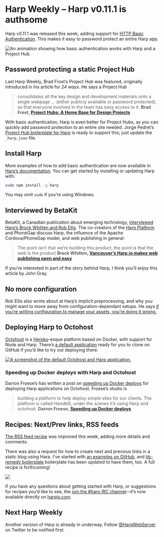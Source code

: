 # Harp Weekly – Harp v0.11.1 is authsome

Harp v0.11.1 was released this week, adding support for [HTTP Basic Authentication](http://harpjs.com/docs/development/basicauth). This makes it easy to password protect an entire Harp app.

![An animation showing how basic authentication works with Harp and a Project Hub.](http://harpjs.com/blog/images/harp-weekly-basic-auth-project-hub.gif)

## Password protecting a static Project Hub

Last Harp Weekly, Brad Frost’s Project Hub was featured, originally introduced in his article for <cite>24 ways</cite>. He says a Project Hub

> consolidates all the key design and development materials onto a single webpage … (either publicly available or password protected), so that everyone involved in the team has easy access to it.
> __Brad Frost, [Project Hubs: A Home Base for Design Projects](http://24ways.org/2013/project-hubs/)__

With basic authentication, Harp is even better for Project Hubs, as you can quickly add password protection to an entire site needed. Jorge Pedret’s [Project Hub boilerplate for Harp](https://github.com/jorgepedret/harp-project-hub) is ready to support this; just update the `_harp.json` file.

## Install Harp

More examples of how to add basic authentication are now available in [Harp’s documentation](http://harpjs.com/docs/development/basicauth). You can get started by installing or updating Harp with:

```sh
sudo npm install -g harp
```

You may omit `sudo` if you’re using Windows.

## Interviewed by BetaKit

BetaKit, a Canadian publication about emerging technology, [interviewed Harp’s Brock Whitten and Rob Ellis](http://www.betakit.com/vancouvers-harp-io-makes-web-publishing-open-and-easy/). The co-creators of the [Harp Platform](http://harp.io) and PhoneGap discuss Harp, the influence of the Apache Cordova/PhoneGap model, and web publishing in general:

> The point isn’t that we’re building this product, the point is that the web is the&nbsp;product
> __Brock Whitten, [Vancouver’s Harp.io makes web publishing open and easy](http://www.betakit.com/vancouvers-harp-io-makes-web-publishing-open-and-easy/)__

If you’re interested in part of the story behind Harp, I think you’ll enjoy this article by John Gray.

## No more configuration

Rob Ellis also wrote about at Harp’s implicit preprocessing, and why you might want to move away from configuration-dependant setups. He says [if you’re writing configuration to manage your assets, you’re doing it wrong.](http://silentrob.me/articles/no-more-config)

## Deploying Harp to Octohost

[Octohost](https://github.com/octohost/octohost) is a [Heroku](http://harpjs.com/docs/deployment/heroku)-esque platform based on Docker, with support for Node and Harp. There’s [a default application](https://github.com/octohost/harp) ready for you to clone on GitHub if you’d like to try out deploying there.

[![A screenshot of the default Octohost and Harp application.](http://harpjs.com/blog/images/harp-weekly-octohost.png)](https://github.com/octohost/harp)

### Speeding up Docker deploys with Harp and Octohost

Darron Froese’s has written a post on [speeding up Docker deploys](http://blog.froese.org//2013/12/17/speeding-up-docker-deploys/) for deploying Harp applications on Octohost. Froese’s studio is

> building a platform to help deploy simple sites for our clients. The platform is called Handbill, under the scenes it’s using Harp and octohost.
> __Darron Froese, [Speeding up Docker deploys](http://blog.froese.org//2013/12/17/speeding-up-docker-deploys/)__

## Recipes: Next/Prev links, RSS feeds

[The RSS feed recipe](http://harpjs.com/recipes/blog-rss-feed) was improved this week, adding more details and comments.

There was also a request for how to create next and previous links in a static blog using Harp. I’ve started with [an examples on GitHub](https://github.com/sintaxi/harp/issues/189), and [hb-remedy boilerplate](https://github.com/kennethormandy/hb-remedy) boilerplate has been updated to have them, too. A full recipe is forthcoming! 

[![](http://harpjs.com/blog/images/harp-weekly-hb-remedy-next-prev.png)](https://github.com/kennethormandy/hb-remedy)

If you have any questions about getting started with Harp, or suggestions for recipes you’d like to see, the [join the #harp IRC channel](http://harpjs.com/community/chat)—it’s now available directly on [harpjs.com](http://harpjs.com).

## Next Harp Weekly

Another version of Harp is already in underway. Follow [@HarpWebServer](https://twitter.com/harpwebserver) on Twitter to be notified first.